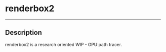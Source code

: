 # renderbox2

-------------------------

## Description

renderbox2 is a research oriented WIP - GPU path tracer.
